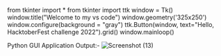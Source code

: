 from tkinter import *
from tkinter import ttk
window = Tk()
window.title("Welcome to my vs code")
window.geometry('325x250')
window.configure(background = "gray")
ttk.Button(window, text="Hello, HacktoberFest challenge 2022").grid()
window.mainloop()


Python GUI Application Output:- 
![Screenshot (13)](https://user-images.githubusercontent.com/109017996/193736620-3b6e88f9-7196-4344-897b-3256f2dbd6b9.png)
